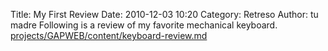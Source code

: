 Title: My First Review
Date: 2010-12-03 10:20
Category: Retreso
Author: tu madre
Following is a review of my favorite mechanical keyboard.
[projects/GAPWEB/content/keyboard-review.md]({filename}category/keyboard-review.md)

